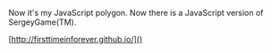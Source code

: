Now it's my JavaScript polygon.
Now there is a JavaScript version of SergeyGame(TM).

[http://firsttimeinforever.github.io/]()
